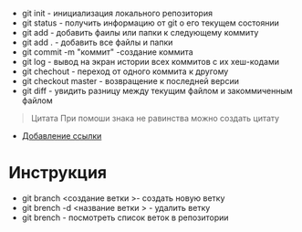 * git init - инициализация локального репозитория
* git status - получить информацию от git о его текущем состоянии
* git add - добавить фаилы или папки к следующему коммиту
* git add . - добавить все файлы и папки
* git commit -m "коммит" -создание коммита
* git log - вывод на экран истории всех коммитов с их хеш-кодами
* git chechout - переход от одного коммита к другому
* git checkout master - возвращение к последней версии
* git diff - увидить разницу между текущим файлом и закоммиченным файлом
>Цитата При помоши знака не равинства можно создать цитату 

* [Добавление ссылки](https://app.diagrams.net/?src=about) 
# Инструкция

* git branch <создание ветки >- создать новую ветку
* git brench -d  <название ветки > - удалить ветку 
* git brench - посмотреть список веток в репозитории